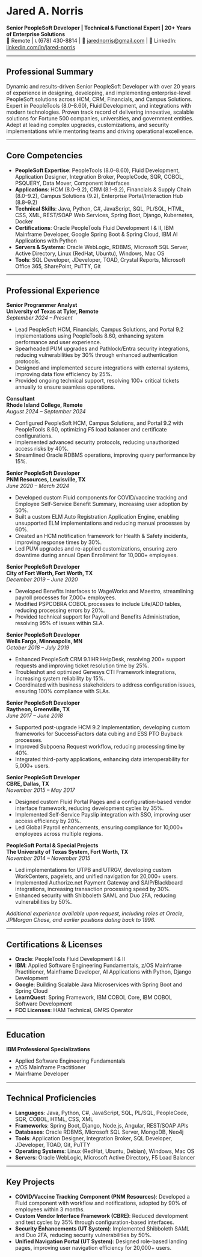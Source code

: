 # Jared A. Norris
**Senior PeopleSoft Developer | Technical & Functional Expert | 20+ Years of Enterprise Solutions**  
📍 Remote | 📞 (678) 430-8814 | 📧 jarednorris@gmail.com | 🔗 LinkedIn: [linkedin.com/in/jared-norris](#)  

---

## Professional Summary
Dynamic and results-driven Senior PeopleSoft Developer with over 20 years of experience in designing, developing, and implementing enterprise-level PeopleSoft solutions across HCM, CRM, Financials, and Campus Solutions. Expert in PeopleTools (8.0–8.60), Fluid Development, and integrations with modern technologies. Proven track record of delivering innovative, scalable solutions for Fortune 500 companies, universities, and government entities. Adept at leading complex upgrades, customizations, and security implementations while mentoring teams and driving operational excellence.

---

## Core Competencies
- **PeopleSoft Expertise**: PeopleTools (8.0–8.60), Fluid Development, Application Designer, Integration Broker, PeopleCode, SQR, COBOL, PSQUERY, Data Mover, Component Interfaces  
- **Applications**: HCM (8.0–9.2), CRM (8.1–9.2), Financials & Supply Chain (8.0–9.2), Campus Solutions (9.2), Enterprise Portal/Interaction Hub (8.8–9.2)  
- **Technical Skills**: Java, Python, C#, JavaScript, SQL, PL/SQL, HTML, CSS, XML, REST/SOAP Web Services, Spring Boot, Django, Kubernetes, Docker  
- **Certifications**: Oracle PeopleTools Fluid Development I & II, IBM Mainframe Developer, Google Spring Boot & Spring Cloud, IBM AI Applications with Python  
- **Servers & Systems**: Oracle WebLogic, RDBMS, Microsoft SQL Server, Active Directory, Linux (RedHat, Ubuntu), Windows, Mac OS  
- **Tools**: SQL Developer, JDeveloper, TOAD, Crystal Reports, Microsoft Office 365, SharePoint, PuTTY, Git  

---

## Professional Experience

**Senior Programmer Analyst**  
**University of Texas at Tyler, Remote**  
*September 2024 – Present*  
- Lead PeopleSoft HCM, Financials, Campus Solutions, and Portal 9.2 implementations using PeopleTools 8.60, enhancing system performance and user experience.  
- Spearheaded PUM upgrades and Pathlock/Entra security integrations, reducing vulnerabilities by 30% through enhanced authentication protocols.  
- Designed and implemented secure integrations with external systems, improving data flow efficiency by 25%.  
- Provided ongoing technical support, resolving 100+ critical tickets annually to ensure seamless operations.  

**Consultant**  
**Rhode Island College, Remote**  
*August 2024 – September 2024*  
- Configured PeopleSoft HCM, Campus Solutions, and Portal 9.2 with PeopleTools 8.60, optimizing F5 load balancer and certificate configurations.  
- Implemented advanced security protocols, reducing unauthorized access risks by 40%.  
- Streamlined Oracle RDBMS operations, improving query performance by 15%.  

**Senior PeopleSoft Developer**  
**PNM Resources, Lewisville, TX**  
*June 2020 – March 2024*  
- Developed custom Fluid components for COVID/vaccine tracking and Employee Self-Service Benefit Summary, increasing user adoption by 50%.  
- Built a custom ELM Auto Registration Application Engine, enabling unsupported ELM implementations and reducing manual processes by 60%.  
- Created an HCM notification framework for Health & Safety incidents, improving response times by 30%.  
- Led PUM upgrades and re-applied customizations, ensuring zero downtime during annual Open Enrollment for 10,000+ employees.  

**Senior PeopleSoft Developer**  
**City of Fort Worth, Fort Worth, TX**  
*December 2019 – June 2020*  
- Developed Benefits Interfaces to WageWorks and Maestro, streamlining payroll processes for 7,000+ employees.  
- Modified PSPCOBRA COBOL processes to include Life/ADD tables, reducing processing errors by 20%.  
- Provided technical support for Payroll and Benefits Administration, resolving 95% of issues within SLA.  

**Senior PeopleSoft Developer**  
**Wells Fargo, Minneapolis, MN**  
*October 2018 – July 2019*  
- Enhanced PeopleSoft CRM 9.1 HR HelpDesk, resolving 200+ support requests and improving ticket resolution time by 25%.  
- Troubleshot and optimized Genesys CTI Framework integrations, increasing system reliability by 15%.  
- Coordinated with business stakeholders to address configuration issues, ensuring 100% compliance with SLAs.  

**Senior PeopleSoft Developer**  
**Raytheon, Greenville, TX**  
*June 2017 – June 2018*  
- Supported post-upgrade HCM 9.2 implementation, developing custom frameworks for SuccessFactors data cubing and ESS PTO Buyback processes.  
- Improved Subpoena Request workflow, reducing processing time by 40%.  
- Integrated third-party applications, enhancing data interoperability for 5,000+ users.  

**Senior PeopleSoft Developer**  
**CBRE, Dallas, TX**  
*November 2015 – May 2017*  
- Designed custom Fluid Portal Pages and a configuration-based vendor interface framework, reducing development cycles by 35%.  
- Implemented Self-Service Payslip integration with SSO, improving user access efficiency by 20%.  
- Led Global Payroll enhancements, ensuring compliance for 10,000+ employees across multiple regions.  

**PeopleSoft Portal & Special Projects**  
**The University of Texas System, Fort Worth, TX**  
*November 2014 – November 2015*  
- Led implementations for UTPB and UTRGV, developing custom WorkCenters, pagelets, and unified navigation for 20,000+ users.  
- Implemented Authorize.net Payment Gateway and SAIP/Blackboard integrations, increasing transaction processing speed by 30%.  
- Enhanced security with Shibboleth SAML and Duo 2FA, reducing vulnerabilities by 50%.  

*Additional experience available upon request, including roles at Oracle, JPMorgan Chase, and earlier positions dating back to 1996.*

---

## Certifications & Licenses
- **Oracle**: PeopleTools Fluid Development I & II  
- **IBM**: Applied Software Engineering Fundamentals, z/OS Mainframe Practitioner, Mainframe Developer, AI Applications with Python, Django Development  
- **Google**: Building Scalable Java Microservices with Spring Boot and Spring Cloud  
- **LearnQuest**: Spring Framework, IBM COBOL Core, IBM COBOL Software Development  
- **FCC Licenses**: HAM Technical, GMRS Operator  

---

## Education
**IBM Professional Specializations**  
- Applied Software Engineering Fundamentals  
- z/OS Mainframe Practitioner  
- Mainframe Developer  

---

## Technical Proficiencies
- **Languages**: Java, Python, C#, JavaScript, SQL, PL/SQL, PeopleCode, SQR, COBOL, HTML, CSS, XML  
- **Frameworks**: Spring Boot, Django, Node.js, Angular, REST/SOAP APIs  
- **Databases**: Oracle RDBMS, Microsoft SQL Server, MongoDB, Neo4j  
- **Tools**: Application Designer, Integration Broker, SQL Developer, JDeveloper, TOAD, Git, PuTTY  
- **Operating Systems**: Linux (RedHat, Ubuntu, Debian), Windows, Mac OS  
- **Servers**: Oracle WebLogic, Microsoft Active Directory, F5 Load Balancer  

---

## Key Projects
- **COVID/Vaccine Tracking Component (PNM Resources)**: Developed a Fluid component with workflow and notifications, adopted by 90% of employees within 3 months.  
- **Custom Vendor Interface Framework (CBRE)**: Reduced development and test cycles by 35% through configuration-based interfaces.  
- **Security Enhancements (UT System)**: Implemented Shibboleth SAML and Duo 2FA, reducing security vulnerabilities by 50%.  
- **Unified Navigation Portal (UT System)**: Designed role-based landing pages, improving user navigation efficiency for 20,000+ users.  

